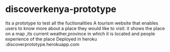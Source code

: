 # discoverkenya-prototype
Its a prototype to test all the fuctionalities
A tourism website that enables users to know more about a place they would like to visit:
it shows the place on a map ,its current weather,province in which it is located and people experience of the place
Deployed in heroku :discoverprototype.herokuapp.com
